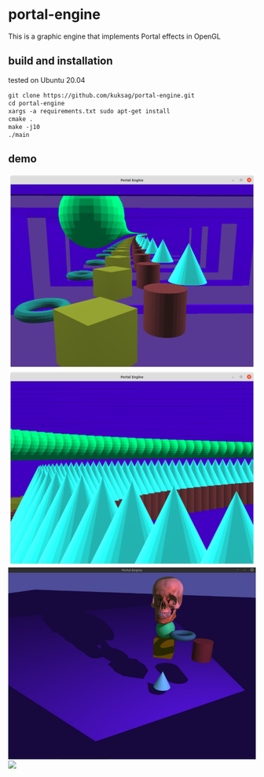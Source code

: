 # portal-engine

This is a graphic engine that implements Portal effects in OpenGL

## build and installation

tested on Ubuntu 20.04
```
git clone https://github.com/kuksag/portal-engine.git
cd portal-engine
xargs -a requirements.txt sudo apt-get install
cmake .
make -j10 
./main
```

## demo

![](/demo/img1.png)
![](/demo/img2.png)
![](/demo/img3.png)
![](/demo/gif.gif)

